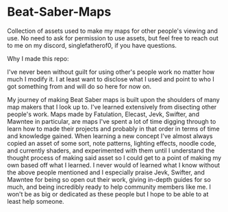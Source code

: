 # Beat-Saber-Maps
Collection of assets used to make my maps for other people's viewing and use. No need to ask for permission to use assets, but feel free to reach out to me on my discord, singlefatherof0, if you have questions.


Why I made this repo: 

I've never been without guilt for using other's people work no matter how much I modify it. I at least want to disclose what I used and point to who I got something from and will do so here for now on. 

My journey of making Beat Saber maps is built upon the shoulders of many map makers that I look up to. I've learned extensively from disecting other people's work. Maps made by Fatulation, Elecast, Jevk, Swifter, and Mawntee in particular, are maps I've spent a lot of time digging through to learn how to made their projects and probably in that order in terms of time and knowledge gained. When learning a new concept I've almost always copied an asset of some sort, note patterns, lighting effects, noodle code, and currently shaders, and experimented with them until I understand the thought process of making said asset so I could get to a point of making my own based off what I learned. I never would of learned what I know without the above people mentioned and I especially praise Jevk, Swifter, and Mawntee for being so open out their work, giving in-depth guides for so much, and being incredibly ready to help community members like me. I won't be as big or dedicated as these people but I hope to be able to at least help someone.
